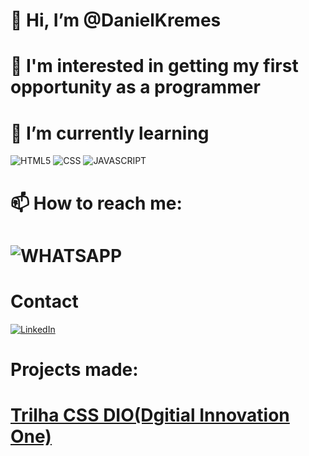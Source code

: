 #  👋 Hi, I’m @DanielKremes

#  👀 I'm interested in getting my first opportunity as a programmer

# 🌱 I’m currently learning 

![HTML5](https://img.shields.io/badge/HTML5-E34F26?style=for-the-badge&logo=html5&logoColor=white) ![CSS](https://img.shields.io/badge/CSS3-1572B6?style=for-the-badge&logo=css3&logoColor=white) ![JAVASCRIPT](https://img.shields.io/badge/JavaScript-F7DF1E?style=for-the-badge&logo=javascript&logoColor=black)  

# 📫 How to reach me:
# ![WHATSAPP](https://img.shields.io/badge/Whatsapp-1877F2?style=for-the-badge&logo=Whatsapp&logoColor=white)

# Contact
[![LinkedIn](https://img.shields.io/badge/LinkedIn-%230077B5.svg?logo=linkedin&logoColor=white)](https://www.linkedin.com/in/daniel-kremes-94919227b/)

# Projects made:
# [Trilha CSS DIO(Dgitial Innovation One)](https://danielkremes.github.io/trilha-css-desafio-01-Public/)
<!---
DanielKremes/DanielKremes is a ✨ special ✨ repository because its `README.md` (this file) appears on your GitHub profile.
You can click the Preview link to take a look at your changes.
--->
